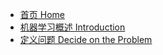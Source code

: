 <!-- docs/_sidebar.md -->
* [首页 Home](/ "机器学习 Machine Learning")
* [机器学习概述 Introduction](chapter1/)
* [定义问题 Decide on the Problem](chapter2/)